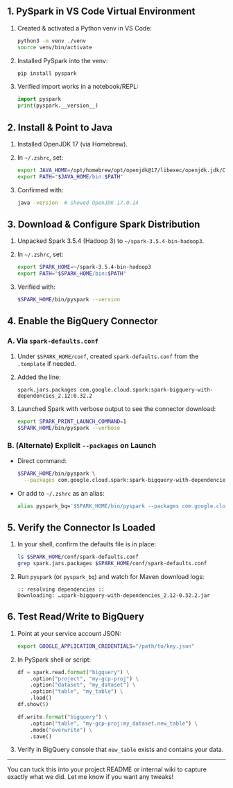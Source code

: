 



## 1. PySpark in VS Code Virtual Environment

1. Created & activated a Python venv in VS Code:
    
    ```bash
    python3 -m venv ./venv
    source venv/bin/activate
    ```
    
2. Installed PySpark into the venv:
    
    ```bash
    pip install pyspark
    ```
    
3. Verified import works in a notebook/REPL:
    
    ```python
    import pyspark
    print(pyspark.__version__)
    ```
    

## 2. Install & Point to Java

1. Installed OpenJDK 17 (via Homebrew).
    
2. In `~/.zshrc`, set:
    
    ```zsh
    export JAVA_HOME=/opt/homebrew/opt/openjdk@17/libexec/openjdk.jdk/Contents/Home
    export PATH="$JAVA_HOME/bin:$PATH"
    ```
    
3. Confirmed with:
    
    ```bash
    java -version  # showed OpenJDK 17.0.14
    ```
    

## 3. Download & Configure Spark Distribution

1. Unpacked Spark 3.5.4 (Hadoop 3) to `~/spark-3.5.4-bin-hadoop3`.
    
2. In `~/.zshrc`, set:
    
    ```zsh
    export SPARK_HOME=~/spark-3.5.4-bin-hadoop3
    export PATH="$SPARK_HOME/bin:$PATH"
    ```
    
3. Verified with:
    
    ```bash
    $SPARK_HOME/bin/pyspark --version
    ```
    

## 4. Enable the BigQuery Connector

### A. Via `spark-defaults.conf`

1. Under `$SPARK_HOME/conf`, created `spark-defaults.conf` from the `.template` if needed.
    
2. Added the line:
    
    ```
    spark.jars.packages com.google.cloud.spark:spark-bigquery-with-dependencies_2.12:0.32.2
    ```
    
3. Launched Spark with verbose output to see the connector download:
    
    ```bash
    export SPARK_PRINT_LAUNCH_COMMAND=1
    $SPARK_HOME/bin/pyspark --verbose
    ```
    

### B. (Alternate) Explicit `--packages` on Launch

- Direct command:
    
    ```bash
    $SPARK_HOME/bin/pyspark \
      --packages com.google.cloud.spark:spark-bigquery-with-dependencies_2.12:0.32.2
    ```
    
- Or add to `~/.zshrc` as an alias:
    
    ```zsh
    alias pyspark_bq='$SPARK_HOME/bin/pyspark --packages com.google.cloud.spark:spark-bigquery-with-dependencies_2.12:0.32.2'
    ```
    

## 5. Verify the Connector Is Loaded

1. In your shell, confirm the defaults file is in place:
    
    ```bash
    ls $SPARK_HOME/conf/spark-defaults.conf
    grep spark.jars.packages $SPARK_HOME/conf/spark-defaults.conf
    ```
    
2. Run `pyspark` (or `pyspark_bq`) and watch for Maven download logs:
    
    ```
    :: resolving dependencies ::
    Downloading: …spark-bigquery-with-dependencies_2.12-0.32.2.jar
    ```
    

## 6. Test Read/Write to BigQuery

1. Point at your service account JSON:
    
    ```bash
    export GOOGLE_APPLICATION_CREDENTIALS="/path/to/key.json"
    ```
    
2. In PySpark shell or script:
    
    ```python
    df = spark.read.format("bigquery") \
        .option("project", "my-gcp-proj") \
        .option("dataset", "my_dataset") \
        .option("table", "my_table") \
        .load()
    df.show(5)
    
    df.write.format("bigquery") \
        .option("table", "my-gcp-proj:my_dataset.new_table") \
        .mode("overwrite") \
        .save()
    ```
    
3. Verify in BigQuery console that `new_table` exists and contains your data.
    

---

You can tuck this into your project README or internal wiki to capture exactly what we did. Let me know if you want any tweaks!